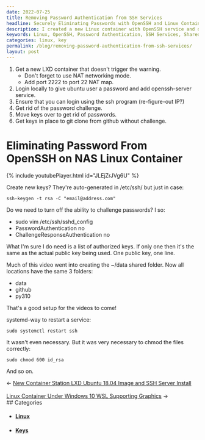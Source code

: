 ```yaml
---
date: 2022-07-25
title: Removing Password Authentication from SSH Services
headline: Securely Eliminating Passwords with OpenSSH and Linux Containers
description: I created a new Linux container with OpenSSH service and disabled the ability to challenge passwords, then moved keys over to eliminate passwords. I also set up a shared folder with three sub-folders, changed permissions on the keys, and restarted the SSH service. Read my blog post to learn how I did it.
keywords: Linux, OpenSSH, Password Authentication, SSH Services, Shared Folder, Sub-Folders, Permissions, Keys, Restarting
categories: linux, key
permalink: /blog/removing-password-authentication-from-ssh-services/
layout: post
---
```



1. Get a new LXD container that doesn't trigger the warning.
   - Don't forget to use NAT networking mode.
   - Add port 2222 to port 22 NAT map.
2. Login locally to give ubuntu user a password and add openssh-server service.
3. Ensure that you can login using the ssh program (re-figure-out IP?)
4. Get rid of the password challenge.
5. Move keys over to get rid of passwords.
6. Get keys in place to git clone from github without challenge.

# Eliminating Password From OpenSSH on NAS Linux Container

{% include youtubePlayer.html id="JLEjZrJVg6U" %}

Create new keys? They're auto-generated in /etc/ssh/ but just in case:

    ssh-keygen -t rsa -C "email@address.com"

Do we need to turn off the ability to challenge passwords? I so:

- sudo vim /etc/ssh/sshd_config
- PasswordAuthentication no
- ChallengeResponseAuthentication no

What I'm sure I do need is a list of authorized keys. If only one then it's the
same as the actual public key being used. One public key, one line.

Much of this video went into creating the ~/data shared folder. Now all
locations have the same 3 folders:

- data
- github
- py310

That's a good setup for the videos to come!

systemd-way to restart a service:

    sudo systemctl restart ssh

It wasn't even necessary. But it was very necessary to chmod the files
correctly:

    sudo chmod 600 id_rsa

And so on.


<div class="arrow-links"><div class="post-nav-prev"><span class="arrow">&larr;&nbsp;</span><a href="/blog/new-container-station-lxd-ubuntu-18-04-image-and-ssh-server-install/">New Container Station LXD Ubuntu 18.04 Image and SSH Server Install</a></div> &nbsp; <div class="post-nav-next"><a href="/blog/linux-container-under-windows-10-wsl-supporting-graphics/">Linux Container Under Windows 10 WSL Supporting Graphics</a><span class="arrow">&nbsp;&rarr;</span></div></div>
## Categories

<ul>
<li><h4><a href='/linux/'>Linux</a></h4></li>
<li><h4><a href='/key/'>Keys</a></h4></li></ul>